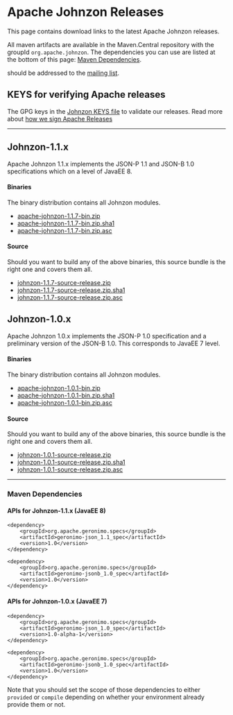 <!---
Licensed to the Apache Software Foundation (ASF) under one
or more contributor license agreements.  See the NOTICE file
distributed with this work for additional information
regarding copyright ownership.  The ASF licenses this file
to you under the Apache License, Version 2.0 (the
"License"); you may not use this file except in compliance
with the License.  You may obtain a copy of the License at

  http://www.apache.org/licenses/LICENSE-2.0

Unless required by applicable law or agreed to in writing,
software distributed under the License is distributed on an
"AS IS" BASIS, WITHOUT WARRANTIES OR CONDITIONS OF ANY
KIND, either express or implied.  See the License for the
specific language governing permissions and limitations
under the License.
-->
# Apache Johnzon Releases

This page contains download links to the latest Apache Johnzon releases.

All maven artifacts are available in the Maven.Central repository with the groupId ``org.apache.johnzon``. 
The dependencies you can use are listed at the bottom of this page: [Maven Dependencies](#Maven_Dependencies).


should be addressed to the [mailing list](http://johnzon.apache.org/mail-lists.html).

## KEYS for verifying Apache releases

The GPG keys in the [Johnzon KEYS file](http://www.apache.org/dist/johnzon/KEYS) to validate our releases.
Read more about [how we sign Apache Releases](http://www.apache.org/info/verification.html)


----------

## Johnzon-1.1.x

Apache Johnzon 1.1.x implements the JSON-P 1.1 and JSON-B 1.0 specifications which on a level of JavaEE 8.

#### Binaries
The binary distribution contains all Johnzon modules.

* [apache-johnzon-1.1.7-bin.zip](https://www.apache.org/dyn/closer.lua/johnzon/johnzon-1.1.7/apache-johnzon-1.1.7-bin.zip)
* [apache-johnzon-1.1.7-bin.zip.sha1](https://www.apache.org/dist/johnzon/johnzon-1.1.7/apache-johnzon-1.1.7-bin.zip.sha1)
* [apache-johnzon-1.1.7-bin.zip.asc](https://www.apache.org/dist/johnzon/johnzon-1.1.7/apache-johnzon-1.1.7-bin.zip.asc)

#### Source
Should you want to build any of the above binaries, this source bundle is the right one and covers them all.

* [johnzon-1.1.7-source-release.zip](https://www.apache.org/dyn/closer.lua/johnzon/johnzon-1.1.7/johnzon-1.1.7-source-release.zip)
* [johnzon-1.1.7-source-release.zip.sha1](https://www.apache.org/dist/johnzon/johnzon-1.1.7/johnzon-1.1.7-source-release.zip.sha1)
* [johnzon-1.1.7-source-release.zip.asc](https://www.apache.org/dist/johnzon/johnzon-1.1.7/johnzon-1.1.7-source-release.zip.asc)


## Johnzon-1.0.x

Apache Johnzon 1.0.x implements the JSON-P 1.0 specification and a preliminary version of the JSON-B 1.0.
This corresponds to JavaEE 7 level.

#### Binaries
The binary distribution contains all Johnzon modules.

* [apache-johnzon-1.0.1-bin.zip](https://www.apache.org/dyn/closer.lua/johnzon/johnzon-1.0.1/apache-johnzon-1.0.1-bin.zip)
* [apache-johnzon-1.0.1-bin.zip.sha1](https://www.apache.org/dist/johnzon/johnzon-1.0.1/apache-johnzon-1.0.1-bin.zip.sha1)
* [apache-johnzon-1.0.1-bin.zip.asc](https://www.apache.org/dist/johnzon/johnzon-1.0.1/apache-johnzon-1.0.1-bin.zip.asc)

#### Source
Should you want to build any of the above binaries, this source bundle is the right one and covers them all.

* [johnzon-1.0.1-source-release.zip](https://www.apache.org/dyn/closer.lua/johnzon/johnzon-1.0.1/johnzon-1.0.1-source-release.zip)
* [johnzon-1.0.1-source-release.zip.sha1](https://www.apache.org/dist/johnzon/johnzon-1.0.1/johnzon-1.0.1-source-release.zip.sha1)
* [johnzon-1.0.1-source-release.zip.asc](https://www.apache.org/dist/johnzon/johnzon-1.0.1/johnzon-1.0.1-source-release.zip.asc)

-------

### Maven Dependencies

#### APIs for Johnzon-1.1.x (JavaEE 8)

    <dependency>
        <groupId>org.apache.geronimo.specs</groupId>
        <artifactId>geronimo-json_1.1_spec</artifactId>
        <version>1.0</version>
    </dependency>

    <dependency>
        <groupId>org.apache.geronimo.specs</groupId>
        <artifactId>geronimo-jsonb_1.0_spec</artifactId>
        <version>1.0</version>
    </dependency>

#### APIs for Johnzon-1.0.x (JavaEE 7)

    <dependency>
        <groupId>org.apache.geronimo.specs</groupId>
        <artifactId>geronimo-json_1.0_spec</artifactId>
        <version>1.0-alpha-1</version>
    </dependency>

    <dependency>
        <groupId>org.apache.geronimo.specs</groupId>
        <artifactId>geronimo-jsonb_1.0_spec</artifactId>
        <version>1.0</version>
    </dependency>

Note that you should set the scope of those dependencies to either `provided` or `compile` depending on whether your environment already provide them or not.
